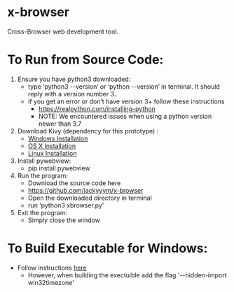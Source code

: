 # x-browser
Cross-Browser web development tool.

# To Run from Source Code:
1. Ensure you have python3 downloaded:
	* type ‘python3 --version’ or ‘python --version’ in terminal. It should reply with a version number 3.*.*
	* if you get an error or don’t have version 3+ follow these instructions
		* https://realpython.com/installing-python
        * NOTE: We encountered issues when using a python version newer than 3.7 
2. Download Kivy (dependency for this prototype) :
	* [Windows Installation](https://kivy.org/doc/stable/installation/installation-windows.html)
	* [OS X Installation](https://kivy.org/doc/stable/installation/installation-osx.html)
	* [Linux Installation](https://kivy.org/doc/stable/installation/installation-linux.html)
3. Install pywebview:
	* pip install pywebview
4. Run the program:
	* Download the source code here
	* https://github.com/jackyyym/x-browser
	* Open the downloaded directory in terminal
	* run ‘python3 xbrowser.py’
5. Exit the program:
	* Simply close the window

# To Build Executable for Windows:
* Follow instructions [here](https://kivy.org/doc/stable/guide/packaging-windows.html)
	* However, when building the exectuible add the flag '--hidden-import win32timezone'